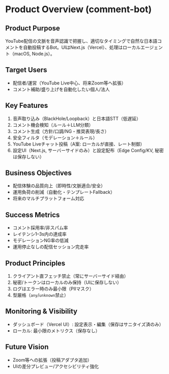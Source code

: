 # Product Overview (comment-bot)

## Product Purpose

YouTube配信の文脈を音声認識で把握し、適切なタイミングで自然な日本語コメントを自動投稿するBot。UIはNext.js（Vercel）、処理はローカルエージェント（macOS,
Node.js）。

## Target Users

- 配信者/運営（YouTube Live中心、将来Zoom等へ拡張）
- コメント補助/盛り上げを自動化したい個人/法人

## Key Features

1. 音声取り込み（BlackHole/Loopback）と日本語STT（低遅延）
2. コメント機会検知（ルール＋LLM分類）
3. コメント生成（方針/口調/NG・推奨表現/長さ）
4. 安全フィルタ（モデレーション＋ルール）
5. YouTube Liveチャット投稿（A案: ローカルが直接、レート制御）
6. 設定UI（Next.js, サーバーサイドのみ）と設定配布（Edge Config/KV, 秘密は保存しない）

## Business Objectives

- 配信体験の品質向上（即時性/文脈適合/安全）
- 運用負荷の削減（自動化・テンプレートFallback）
- 将来のマルチプラットフォーム対応

## Success Metrics

- コメント採用率/非スパム率
- レイテンシ1–3s内の達成率
- モデレーションNG率の低減
- 運用停止なしの配信セッション完走率

## Product Principles

1. クライアント直フェッチ禁止（常にサーバーサイド経由）
2. 秘密/トークンはローカルのみ保持（UIに保存しない）
3. ログはエラー時のみ最小限（PIIマスク）
4. 型厳格（`any`/`unknown`禁止）

## Monitoring & Visibility

- ダッシュボード（Vercel UI）: 設定表示・編集（保存はサニタイズ済のみ）
- ローカル: 最小限のメトリクス（保存なし）

## Future Vision

- Zoom等への拡張（投稿アダプタ追加）
- UIの差分プレビュー/アクセシビリティ強化
